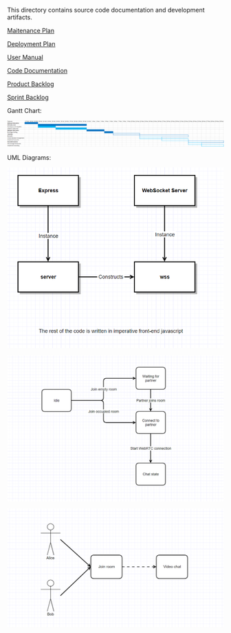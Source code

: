 This directory contains source code documentation and development artifacts.

[Maitenance Plan](maitenance-plan.pdf)

[Deployment Plan](deployment-plan.pdf)

[User Manual](User-Manual.pdf)

[Code Documentation](code-doc.md)

[Product Backlog](product-backlog.md)

[Sprint Backlog](sprint-backlog.md)

Gantt Chart:

![Gantt Chart](https://raw.githubusercontent.com/Team-A-Prime/Project-3/master/docs/gantt.png)

UML Diagrams:

![UML Class](https://raw.githubusercontent.com/Team-A-Prime/Project-3/master/docs/uml-class.png)

![UML States](https://raw.githubusercontent.com/Team-A-Prime/Project-3/master/docs/uml-states.png)

![UML Usecase](https://raw.githubusercontent.com/Team-A-Prime/Project-3/master/docs/uml-usecase.png)
